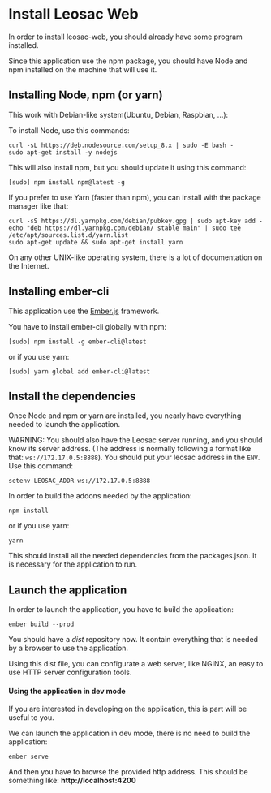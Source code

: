 # Install Leosac Web

In order to install leosac-web, you should already have some program installed.

Since this application use the npm package, you should have Node and npm installed on the machine that will use it.

## Installing Node, npm (or yarn)

This work with Debian-like system(Ubuntu, Debian, Raspbian, ...):

To install Node, use this commands:

    curl -sL https://deb.nodesource.com/setup_8.x | sudo -E bash -
    sudo apt-get install -y nodejs
    
This will also install npm, but you should update it using this command:

    [sudo] npm install npm@latest -g

If you prefer to use Yarn (faster than npm), you can install with the package manager like that:
    
    curl -sS https://dl.yarnpkg.com/debian/pubkey.gpg | sudo apt-key add -
    echo "deb https://dl.yarnpkg.com/debian/ stable main" | sudo tee /etc/apt/sources.list.d/yarn.list
    sudo apt-get update && sudo apt-get install yarn


On any other UNIX-like operating system, there is a lot of documentation on the Internet.


## Installing ember-cli

This application use the [Ember.js](https://www.emberjs.com) framework.

You have to install ember-cli globally with npm:

    [sudo] npm install -g ember-cli@latest
    
or if you use yarn:

    [sudo] yarn global add ember-cli@latest

## Install the dependencies 

Once Node and npm or yarn are installed, you nearly have everything needed to launch the application. 

WARNING: You should also have the Leosac server running, and you should know its server address.
(The address is normally following a format like that: `ws://172.17.0.5:8888`). You should put your leosac address 
in the `ENV`. Use this command:  

    setenv LEOSAC_ADDR ws://172.17.0.5:8888

In order to build the addons needed by the application:
  
    npm install
    
or if you use yarn:

    yarn

This should install all the needed dependencies from the packages.json.
It is necessary for the application to run.

## Launch the application

In order to launch the application, you have to build the application:

    ember build --prod
    
You should have a _dist_ repository now. It contain everything that is needed by a browser to use the application.

Using this dist file, you can configurate a web server, like NGINX, an easy to use HTTP server configuration tools.

#### Using the application in dev mode

If you are interested in developing on the application, this is part will be useful to you.

We can launch the application in dev mode, there is no need to build the application:
   
    ember serve
    
And then you have to browse the provided http address. This should be something like: **http://localhost:4200**
